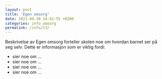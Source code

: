 ```yaml
---
layout: post
title: 'Egen omsorg'
date: 2021-04-30 14:41:55 +0200
categories: info_omsorg
permalink: /info/t3/
---
```


Beskrivelse av Egen omsorg forteller skolen noe om hvordan barnet ser på seg selv. Dette er informasjon som er viktig fordi:

- sier noe om ...
- sier noe om ...
- sier noe om ...
- sier noe om ...
